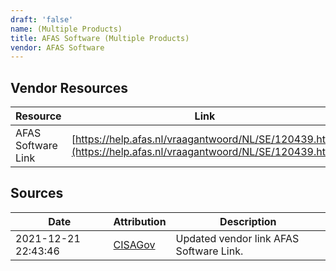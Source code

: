 ```yaml
---
draft: 'false'
name: (Multiple Products)
title: AFAS Software (Multiple Products)
vendor: AFAS Software
---
```


## Vendor Resources
| Resource | Link |
| --- | --- |
| AFAS Software Link | [https://help.afas.nl/vraagantwoord/NL/SE/120439.htm](https://help.afas.nl/vraagantwoord/NL/SE/120439.htm) |



## Sources
| Date | Attribution | Description |
| --- | --- | --- |
| 2021-12-21 22:43:46 | [CISAGov](https://raw.githubusercontent.com/cisagov/log4j-affected-db/develop/README.md) | Updated vendor link AFAS Software Link.  |
